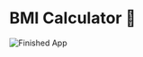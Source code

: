 # BMI Calculator 💪

 

![Finished App](https://github.com/londonappbrewery/Images/blob/master/bmi-calc-demo.gif)

